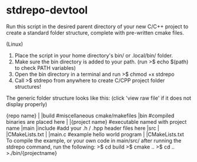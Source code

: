 # stdrepo-devtool
Run this script in the desired parent directory of your new C/C++ project to create a standard folder structure, complete with pre-written cmake files.

(Linux)
1. Place the script in your home directory's bin/ or .local/bin/ folder.
2. Make sure the bin directory is added to your path. (run >$ echo $(path) to check PATH variables)
3. Open the bin directory in a terminal and run >$ chmod +x stdrepo
4. Call >$ stdrepo from anywhere to create C/CPP project folder structures!

The generic folder structure looks like this: (click 'view raw file' if it does not display properly)
<div>
{repo name}
    |
    |build  #miscellaneous cmake/makefiles
    |bin  #compiled binaries are placed here
    |   |{project name} #executable named with project name
    |main
        |include #add your .h / .hpp header files here
        |src
        |   |CMakeLists.txt
        |   |main.c #example hello world program
        |
        |CMakeLists.txt
</div>
To compile the example, or your own code in main/src/ after running the stdrepo command, run the following:
  >$ cd build
  >$ cmake ..
  >$ cd ..
  >./bin/{projectname}
